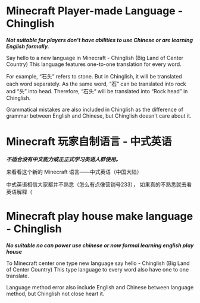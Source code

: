 # Minecraft Player-made Language - Chinglish

***Not suitable for players don't have abilities to use Chinese or are learning English formally.***

Say hello to a new language in Minecraft - Chinglish (Big Land of Center Country)
This language features one-to-one translation for every word.

For example, “石头” refers to stone. But in Chinglish, it will be translated each word separately.
As the same word, “石” can be translated into rock and “头” into head.
Therefore, “石头“ will be translated into “Rock head” in Chinglish.

Grammatical mistakes are also included in Chinglish as the difference of grammar between English and Chinese, but Chinglish doesn't care about it.

# Minecraft 玩家自制语言 - 中式英语

***不适合没有中文能力或正正式学习英语人群使用。***

来看看这个新的 Minecraft 语言——中式英语（中国大陆）

中式英语相信大家都并不熟悉（怎么有点像营销号233），
如果真的不熟悉就去看英语解释（

# Minecraft play house make language - Chinglish

***No suitable no can power use chinese or now formal learning english play house***

To Minecraft center one type new language say hello - Chinglish (Big Land of Center Country)
This type language to every word also have one to one translate.

Language method error also include English and Chinese between language method, but Chinglish not close heart it.
